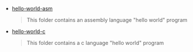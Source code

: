 - [hello-world-asm](./hello-world-asm)

    > This folder contains an assembly language "hello world" program

- [hello-world-c](./hello-world-c/Readme.md)

    >This folder contains a c language "hello world" program
